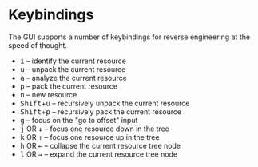 # Keybindings

The GUI supports a number of keybindings for reverse engineering at the speed
of thought. 

- <kbd>i</kbd> – identify the current resource
- <kbd>u</kbd> – unpack the current resource
- <kbd>a</kbd> – analyze the current resource
- <kbd>p</kbd> – pack the current resource
- <kbd>n</kbd> – new resource
- <kbd>Shift</kbd>+<kbd>u</kbd> – recursively unpack the current resource
- <kbd>Shift</kbd>+<kbd>p</kbd> – recursively pack the current resource
- <kbd>g</kbd> – focus on the "go to offset" input
- <kbd>j</kbd> OR <kbd>↓</kbd> – focus one resource down in the tree
- <kbd>k</kbd> OR <kbd>↑</kbd> – focus one resource up in the tree
- <kbd>h</kbd> OR <kbd>←</kbd> – collapse the current resource tree node
- <kbd>l</kbd> OR <kbd>→</kbd> – expand the current resource tree node

